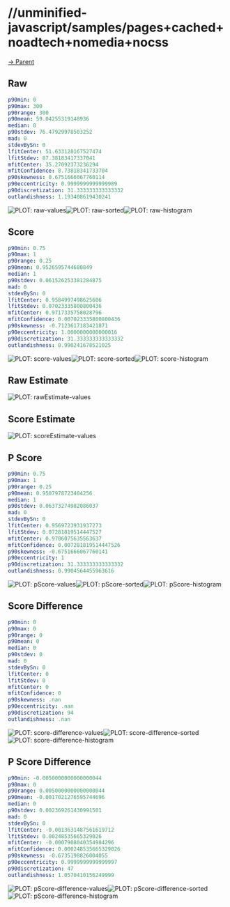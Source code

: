 
# //unminified-javascript/samples/pages+cached+noadtech+nomedia+nocss

[→ Parent](../..)


## Raw


```yaml
p90min: 0
p90max: 300
p90range: 300
p90mean: 59.04255319148936
median: 0
p90stdev: 76.47929978503252
mad: 0
stdevBySn: 0
lfitCenter: 51.633128167527474
lfitStdev: 87.38183417337041
mfitCenter: 35.27092373236294
mfitConfidence: 8.73818341733704
p90skewness: 0.6751666067760114
p90eccentricity: 0.9999999999999989
p90discretization: 31.333333333333332
outlandishness: 1.193408619430241

```

![PLOT: raw-values](./raw/values.svg)![PLOT: raw-sorted](./raw/sorted.svg)![PLOT: raw-histogram](./raw/histogram.svg)
## Score


```yaml
p90min: 0.75
p90max: 1
p90range: 0.25
p90mean: 0.9526595744680849
median: 1
p90stdev: 0.061526253381284875
mad: 0
stdevBySn: 0
lfitCenter: 0.9584997498625606
lfitStdev: 0.07023335800800436
mfitCenter: 0.9717335758028796
mfitConfidence: 0.007023335800800436
p90skewness: -0.7123617183421871
p90eccentricity: 1.0000000000000016
p90discretization: 31.333333333333332
outlandishness: 0.990241678521025

```

![PLOT: score-values](./score/values.svg)![PLOT: score-sorted](./score/sorted.svg)![PLOT: score-histogram](./score/histogram.svg)
## Raw Estimate

![PLOT: rawEstimate-values](./rawEstimate/values.svg)
## Score Estimate

![PLOT: scoreEstimate-values](./scoreEstimate/values.svg)
## P Score


```yaml
p90min: 0.75
p90max: 1
p90range: 0.25
p90mean: 0.9507978723404256
median: 1
p90stdev: 0.06373274982086037
mad: 0
stdevBySn: 0
lfitCenter: 0.9569723931937273
lfitStdev: 0.07281819514447527
mfitCenter: 0.9706075635563637
mfitConfidence: 0.007281819514447526
p90skewness: -0.6751666067760141
p90eccentricity: 1
p90discretization: 31.333333333333332
outlandishness: 0.9904564455963616

```

![PLOT: pScore-values](./pScore/values.svg)![PLOT: pScore-sorted](./pScore/sorted.svg)![PLOT: pScore-histogram](./pScore/histogram.svg)
## Score Difference


```yaml
p90min: 0
p90max: 0
p90range: 0
p90mean: 0
median: 0
p90stdev: 0
mad: 0
stdevBySn: 0
lfitCenter: 0
lfitStdev: 0
mfitCenter: 0
mfitConfidence: 0
p90skewness: .nan
p90eccentricity: .nan
p90discretization: 94
outlandishness: .nan

```

![PLOT: score-difference-values](./score-difference/values.svg)![PLOT: score-difference-sorted](./score-difference/sorted.svg)![PLOT: score-difference-histogram](./score-difference/histogram.svg)
## P Score Difference


```yaml
p90min: -0.0050000000000000044
p90max: 0
p90range: 0.0050000000000000044
p90mean: -0.0017021276595744696
median: 0
p90stdev: 0.002369261430991501
mad: 0
stdevBySn: 0
lfitCenter: -0.0013631487561619712
lfitStdev: 0.00248535665329026
mfitCenter: -0.0007908040354984296
mfitConfidence: 0.000248535665329026
p90skewness: -0.6735198826004055
p90eccentricity: 0.9999999999999997
p90discretization: 47
outlandishness: 1.0570410156249999

```

![PLOT: pScore-difference-values](./pScore-difference/values.svg)![PLOT: pScore-difference-sorted](./pScore-difference/sorted.svg)![PLOT: pScore-difference-histogram](./pScore-difference/histogram.svg)